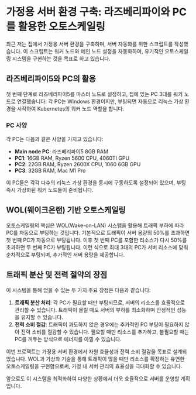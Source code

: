 # 가정용 서버 환경 구축: 라즈베리파이와 PC를 활용한 오토스케일링

최근 저는 집에서 가정용 서버 환경을 구축하며, 서버 자동화를 위한 스크립트를 작성했습니다. 이 스크립트는 워커 노드와 메인 노드 설정을 자동화하여, 유기적인 오토스케일링 시스템을 구현하는 것을 목표로 하고 있습니다.

## 라즈베리파이5와 PC의 활용

첫 번째 단계로 라즈베리파이5를 마스터 노드로 설정하고, 집에 있는 PC 3대를 워커 노드로 연결했습니다. 각 PC는 Windows 환경이지만, 부팅되면 자동으로 리눅스 가상 환경을 시작하여 Kubernetes의 워커 노드 역할을 합니다.

### PC 사양

각 PC는 다음과 같은 사양을 가지고 있습니다:

- **Main node PC**: 라즈베리파이5 8GB RAM
- **PC1**: 16GB RAM, Ryzen 5600 CPU, 4060TI GPU
- **PC2**: 22GB RAM, Ryzen 2600X CPU, 1060 6GB GPU
- **PC3**: 32GB RAM, Mac M1 Pro

이 PC들은 각각 다수의 리눅스 가상 환경을 동시에 구동하도록 설정되어 있으며, 부팅 즉시 가상화된 워커 노드들이 준비됩니다.

## WOL(웨이크온랜) 기반 오토스케일링

오토스케일링의 핵심은 WOL(Wake-on-LAN) 시스템을 활용해 트래픽 부하에 따라 PC를 자동으로 부팅하는 것입니다. 기본적으로 트래픽이 서버 용량의 50%를 초과하면 첫 번째 PC가 자동으로 부팅됩니다. 이후 첫 번째 PC를 포함한 리소스가 다시 50%를 초과하면 두 번째 PC가 부팅됩니다. 이런 식으로 최대 3대의 PC가 서버 리소스에 맞춰 순차적으로 부팅되며, 추가적인 서버 용량을 제공합니다.

## 트래픽 분산 및 전력 절약의 장점

이 시스템을 통해 얻을 수 있는 두 가지 주요 장점은 다음과 같습니다:

1. **트래픽 분산 처리**: 각 PC가 필요할 때만 부팅되므로, 서버의 리소스를 효율적으로 관리할 수 있습니다. 트래픽이 몰릴 때도 서버의 부하를 최소화하며 안정적인 성능을 유지할 수 있습니다.
2. **전력 소비 절감**: 트래픽이 과도하지 않은 경우에는 추가적인 PC 부팅이 필요하지 않아 전력 소비를 절감할 수 있습니다. 필요할 때만 리소스를 추가하고, 불필요할 때는 PC를 꺼두는 방식으로 에너지를 아낄 수 있습니다.

이번 프로젝트는 가정용 서버 환경에서 자원 효율성과 전력 소비 절감을 목표로 설계되었습니다. WOL과 가상화 기술을 통해 트래픽이 많을 때만 리소스를 확장하는 유연한 오토스케일링을 구현함으로써, 가정 내 서버 관리의 효율성을 극대화할 수 있습니다.

앞으로도 이 시스템을 최적화하여 다양한 상황에서 더욱 효율적으로 서버를 운영할 계획입니다.
